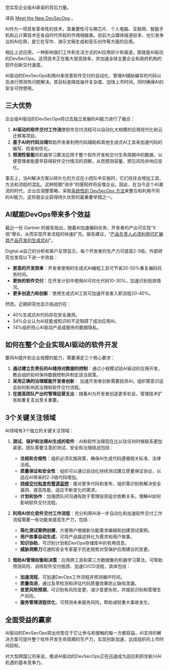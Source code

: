<!-- 
# 迎接新时代的DevSecOps
https://cdn.thenewstack.io/media/2023/10/77e94eec-handshake-1024x678.jpg
Image from giggsy25 on Shutterstock. 
-->

您实现企业级AI承诺的背后力量。

译自 [Meet the New DevSecOps](https://thenewstack.io/meet-the-new-devsecops/) 。

AI作为一项具有革命性的技术，其重要性可与微芯片、个人电脑、互联网、智能手机和云计算技术在各自时代所起的作用相媲美。目前大众媒体报道较多、也引发争议的AI应用，是它在写作、演示文稿生成和音乐创作等方面的应用。

相比上述应用，一种影响我们工作和生活方式的AI应用却少有报道，那就是AI驱动的DevSecOps。这项技术正在极大提高效率，并加速全球主要企业和政府机构的软件创新交付速度。

AI驱动的DevSecOps利用AI来改善软件交付的自动化、管理AI辅助编写的代码以及进行预测性问题解决。其目标是降低操作复杂度、加快上市时间，同时确保AI的安全可控使用。

## 三大优势

企业级AI驱动的DevSecOps将过去独立发展的AI能力进行了融合：

1. **AI驱动的软件交付工作流**使软件交付流程可以自动化大规模的应用现代化和云迁移等项目。
2. **基于AI的代码治理**帮助开发者利用代码辅助和其他生成式AI工具来加速代码的编写、检查和优化。
3. **预测性智能**将机器学习算法应用于整个软件开发和交付生命周期中的数据，以便管理者能更早获得软件交付情况的洞察，从而预测容量、预见风险并响应变化。

事实上，当AI解决方案以碎片化的方式在小团队中实施时，它们往往会增加工具、方法和流程的混乱。这种短期“进步”的感知终将反噬企业。因此，在当今这个AI潮流的时代，企业应调整策略，采取[系统性的 DevSecOps 方法](https://thenewstack.io/devsecops-implementation-best-practices/)来整合和利用不同的AI能力，这将是企业获得持久优势的最重要举措之一。

## AI赋能DevOps带来多个效益

最近一份 Gartner 的报告指出，随着AI加速编码任务，开发者的产出可实现“X倍”增长，从而实现开发流程的快速扩充。报告建议，“[产品负责人必须利用可扩展其产品开发的生成式AI](https://thenewstack.io/how-generative-ai-can-increase-developer-productivity-now/)”。

Digital.ai自己的分析和客户反馈显示，每个开发者的生产力可提高2-3倍。外部研究也发现以下进一步效益：

- **更高的开发效率**：开发者使用的生成式AI编程工具可节省20-50%重复编码任务时间。
- **更快的软件交付**：在开发计划中使用AI可优化代码10-30%，加速识别低效情况。
- **更多创造力和创新**：使用生成式AI工具可加速开发者入职流程20-40%。

然而，近期研究也显示挑战仍在：

- 40%生成式AI代码存在安全漏洞。
- 34%企业认为AI技能或知识的不足阻碍了成功应用AI。
- 74%组织担心AI驱动产品或服务的数据隐私。

## 如何在整个企业实现AI驱动的软件开发

要将AI提升到企业规模的能力，需要满足三个核心要求：

1. **通过建立负责任的AI维持对数据的控制**：通过小规模试验AI驱动的应用开发，教会组织如何保持数据控制并制定适当政策。
2. **采用正确的治理赋能开发者创新**： 加速开发者创新需要投资AI。组织需意识这会如何影响其治理和软件交付流程。
3. **在提高团队产出时管理运营支出**：随着AI为开发者创造更多机会，管理技术扩张和重复支出至关重要。

## 3个关键关注领域

AI领域有3个独立的关键关注领域：

1. **测试、保护和治理AI生成的软件**：AI和软件治理现在比以往任何时候联系更加紧密。团队需要注意的测试、安全和治理挑战包括：

      - **法规和合规性**：组织必须实施政策，确保AI生成代码遵循相关标准、法律法规。
      - **质量保证和安全性**：组织可以通过自动化持续测试建立质量保证协议，以适应AI带来的2-3倍代码增加。
      - **[持续交付和发布管道监控](https://thenewstack.io/can-an-open-source-foundation-fix-continuous-delivery-pipelines/)**：面对更多代码和发布，组织需识别和解决安全漏洞、提高性能、适应不断变化的需求。
      - **计划和协作**：加强团队间沟通有助于管理投资组合依赖关系，理解AI如何影响软件交付流程。

2. **利用AI优化软件交付工作流程**：充分利用AI进一步自动化和加速软件交付工作流程需要一些功能来提高生产力，包括：

   - **简化测试案例创建**，方便用户根据新功能需求编辑和创建测试案例。
   - **用户故事自动生成**，可将产品描述转化为需求和用户故事。
   - **知识协助**，可识别计划和DevOps存储库中的有用信息。
   - **威胁洞察力**可通知安全专家基于历史趋势对受保护应用建议的变更。

3. **借助AI管理权衡和决策**：应用跨工具和第三方数据集的机器学习算法，可帮助预测风险、消除软件交付瓶颈、加速CI/CD流程，具体包括：

      - **加速流程**，可加速DevOps工作流程并预测循环时间。
      - **质量改进**，通过及早检测和评估代码质量效果防止缺陷泄漏。
      - **变更风险预测**，可识别有风险变更、减少变更失败，并提前识别和管理生产风险。
      - **服务管理流程优化**，可预测未来服务风险，帮助减轻重大事故发生。

## 全面受益的赢家

AI驱动的DevSecOps突出优势在于它让参与和接触的每一方都获益。AI支持的解决方案可提升整个软件开发生命周期的生产力，实现创新加速，达成组织的上市时间目标。

对大型跨国公司来说，推进AI驱动的DevSecOps正在迅速成为适应和抓住新兴AI机遇的基本竞争力。

